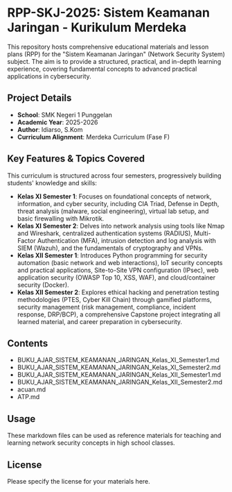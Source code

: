 # RPP-SKJ-2025: Sistem Keamanan Jaringan - Kurikulum Merdeka

This repository hosts comprehensive educational materials and lesson plans (RPP) for the "Sistem Keamanan Jaringan" (Network Security System) subject. The aim is to provide a structured, practical, and in-depth learning experience, covering fundamental concepts to advanced practical applications in cybersecurity.

## Project Details

*   **School**: SMK Negeri 1 Punggelan
*   **Academic Year**: 2025-2026
*   **Author**: Idiarso, S.Kom
*   **Curriculum Alignment**: Merdeka Curriculum (Fase F)

## Key Features & Topics Covered

This curriculum is structured across four semesters, progressively building students' knowledge and skills:

*   **Kelas XI Semester 1**: Focuses on foundational concepts of network, information, and cyber security, including CIA Triad, Defense in Depth, threat analysis (malware, social engineering), virtual lab setup, and basic firewalling with Mikrotik.
*   **Kelas XI Semester 2**: Delves into network analysis using tools like Nmap and Wireshark, centralized authentication systems (RADIUS), Multi-Factor Authentication (MFA), intrusion detection and log analysis with SIEM (Wazuh), and the fundamentals of cryptography and VPNs.
*   **Kelas XII Semester 1**: Introduces Python programming for security automation (basic network and web interactions), IoT security concepts and practical applications, Site-to-Site VPN configuration (IPsec), web application security (OWASP Top 10, XSS, WAF), and cloud/container security (Docker).
*   **Kelas XII Semester 2**: Explores ethical hacking and penetration testing methodologies (PTES, Cyber Kill Chain) through gamified platforms, security management (risk management, compliance, incident response, DRP/BCP), a comprehensive Capstone project integrating all learned material, and career preparation in cybersecurity.

## Contents

- BUKU_AJAR_SISTEM_KEAMANAN_JARINGAN_Kelas_XI_Semester1.md
- BUKU_AJAR_SISTEM_KEAMANAN_JARINGAN_Kelas_XI_Semester2.md
- BUKU_AJAR_SISTEM_KEAMANAN_JARINGAN_Kelas_XII_Semester1.md
- BUKU_AJAR_SISTEM_KEAMANAN_JARINGAN_Kelas_XII_Semester2.md
- acuan.md
- ATP.md

## Usage

These markdown files can be used as reference materials for teaching and learning network security concepts in high school classes.

## License

Please specify the license for your materials here.
